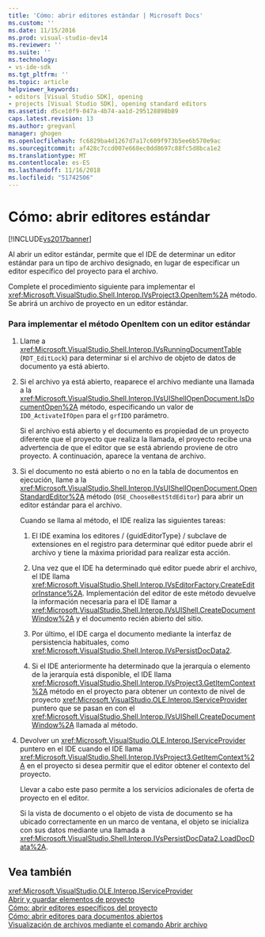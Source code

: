 ```yaml
---
title: 'Cómo: abrir editores estándar | Microsoft Docs'
ms.custom: ''
ms.date: 11/15/2016
ms.prod: visual-studio-dev14
ms.reviewer: ''
ms.suite: ''
ms.technology:
- vs-ide-sdk
ms.tgt_pltfrm: ''
ms.topic: article
helpviewer_keywords:
- editors [Visual Studio SDK], opening
- projects [Visual Studio SDK], opening standard editors
ms.assetid: d5ce10f9-047a-4b74-aa1d-295128898b89
caps.latest.revision: 13
ms.author: gregvanl
manager: ghogen
ms.openlocfilehash: fc6829ba4d1267d7a17c609f973b5ee6b570e9ac
ms.sourcegitcommit: af428c7ccd007e668ec0dd8697c88fc5d8bca1e2
ms.translationtype: MT
ms.contentlocale: es-ES
ms.lasthandoff: 11/16/2018
ms.locfileid: "51742506"
---
```

# <a name="how-to-open-standard-editors"></a>Cómo: abrir editores estándar
[!INCLUDE[vs2017banner](../includes/vs2017banner.md)]

Al abrir un editor estándar, permite que el IDE de determinar un editor estándar para un tipo de archivo designado, en lugar de especificar un editor específico del proyecto para el archivo.  
  
 Complete el procedimiento siguiente para implementar el <xref:Microsoft.VisualStudio.Shell.Interop.IVsProject3.OpenItem%2A> método. Se abrirá un archivo de proyecto en un editor estándar.  
  
### <a name="to-implement-the-openitem-method-with-a-standard-editor"></a>Para implementar el método OpenItem con un editor estándar  
  
1.  Llame a <xref:Microsoft.VisualStudio.Shell.Interop.IVsRunningDocumentTable> (`RDT_EditLock`) para determinar si el archivo de objeto de datos de documento ya está abierto.  
  
2.  Si el archivo ya está abierto, reaparece el archivo mediante una llamada a la <xref:Microsoft.VisualStudio.Shell.Interop.IVsUIShellOpenDocument.IsDocumentOpen%2A> método, especificando un valor de `IDO_ActivateIfOpen` para el `grfIDO` parámetro.  
  
     Si el archivo está abierto y el documento es propiedad de un proyecto diferente que el proyecto que realiza la llamada, el proyecto recibe una advertencia de que el editor que se está abriendo proviene de otro proyecto. A continuación, aparece la ventana de archivo.  
  
3.  Si el documento no está abierto o no en la tabla de documentos en ejecución, llame a la <xref:Microsoft.VisualStudio.Shell.Interop.IVsUIShellOpenDocument.OpenStandardEditor%2A> método (`OSE_ChooseBestStdEditor`) para abrir un editor estándar para el archivo.  
  
     Cuando se llama al método, el IDE realiza las siguientes tareas:  
  
    1.  El IDE examina los editores / {guidEditorType} / subclave de extensiones en el registro para determinar qué editor puede abrir el archivo y tiene la máxima prioridad para realizar esta acción.  
  
    2.  Una vez que el IDE ha determinado qué editor puede abrir el archivo, el IDE llama <xref:Microsoft.VisualStudio.Shell.Interop.IVsEditorFactory.CreateEditorInstance%2A>. Implementación del editor de este método devuelve la información necesaria para el IDE llamar a <xref:Microsoft.VisualStudio.Shell.Interop.IVsUIShell.CreateDocumentWindow%2A> y el documento recién abierto del sitio.  
  
    3.  Por último, el IDE carga el documento mediante la interfaz de persistencia habituales, como <xref:Microsoft.VisualStudio.Shell.Interop.IVsPersistDocData2>.  
  
    4.  Si el IDE anteriormente ha determinado que la jerarquía o elemento de la jerarquía está disponible, el IDE llama <xref:Microsoft.VisualStudio.Shell.Interop.IVsProject3.GetItemContext%2A> método en el proyecto para obtener un contexto de nivel de proyecto <xref:Microsoft.VisualStudio.OLE.Interop.IServiceProvider> puntero que se pasan en con el <xref:Microsoft.VisualStudio.Shell.Interop.IVsUIShell.CreateDocumentWindow%2A> llamada al método.  
  
4.  Devolver un <xref:Microsoft.VisualStudio.OLE.Interop.IServiceProvider> puntero en el IDE cuando el IDE llama <xref:Microsoft.VisualStudio.Shell.Interop.IVsProject3.GetItemContext%2A> en el proyecto si desea permitir que el editor obtener el contexto del proyecto.  
  
     Llevar a cabo este paso permite a los servicios adicionales de oferta de proyecto en el editor.  
  
     Si la vista de documento o el objeto de vista de documento se ha ubicado correctamente en un marco de ventana, el objeto se inicializa con sus datos mediante una llamada a <xref:Microsoft.VisualStudio.Shell.Interop.IVsPersistDocData2.LoadDocData%2A>.  
  
## <a name="see-also"></a>Vea también  
 <xref:Microsoft.VisualStudio.OLE.Interop.IServiceProvider>   
 [Abrir y guardar elementos de proyecto](../extensibility/internals/opening-and-saving-project-items.md)   
 [Cómo: abrir editores específicos del proyecto](../extensibility/how-to-open-project-specific-editors.md)   
 [Cómo: abrir editores para documentos abiertos](../extensibility/how-to-open-editors-for-open-documents.md)   
 [Visualización de archivos mediante el comando Abrir archivo](../extensibility/internals/displaying-files-by-using-the-open-file-command.md)

